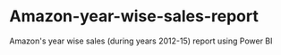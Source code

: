 # Amazon-year-wise-sales-report
Amazon's year wise sales (during years 2012-15) report using Power BI
